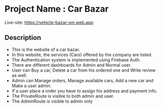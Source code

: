 # Project Name : Car Bazar

Live-site: https://vehicle-bazar-sm.web.app

## Description

* This is the website of a car bazar.
* In this website, the services (Cars) offered by the company are listed.
* The Authentication system is implemented using Firebase Auth.
* There are different dashboards for Admin and Normal user.
* User can Buy a car, Delete a car from his ordered one and Write review as well.
* Admin can Manage orders, Manage available cars, Add a new car and Make a user admin.
* If a user place a order you have to assign his address and payment info.
* The PrivateRoute is  visible to both admin and user.
* The AdminRoute is visible to admin only